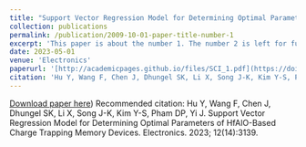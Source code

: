 ```yaml
---
title: "Support Vector Regression Model for Determining Optimal Parameters of HfAlO-Based Charge Trapping Memory Devices"
collection: publications
permalink: /publication/2009-10-01-paper-title-number-1
excerpt: 'This paper is about the number 1. The number 2 is left for future work.'
date: 2023-05-01
venue: 'Electronics'
paperurl: '[http://academicpages.github.io/files/SCI_1.pdf](https://doi.org/10.3390/electronics12143139)'
citation: 'Hu Y, Wang F, Chen J, Dhungel SK, Li X, Song J-K, Kim Y-S, Pham DP, Yi J. Support Vector Regression Model for Determining Optimal Parameters of HfAlO-Based Charge Trapping Memory Devices. Electronics. 2023; 12(14):3139. https://doi.org/10.3390/electronics12143139'
---
```

[Download paper here](http://academicpages.github.io/files/SCI_1.pdf))
Recommended citation: Hu Y, Wang F, Chen J, Dhungel SK, Li X, Song J-K, Kim Y-S, Pham DP, Yi J. Support Vector Regression Model for Determining Optimal Parameters of HfAlO-Based Charge Trapping Memory Devices. Electronics. 2023; 12(14):3139.
